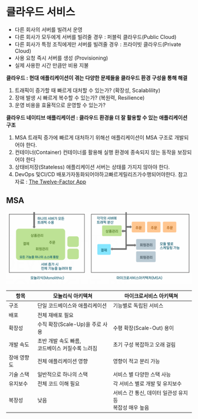 # 클라우드 서비스
- 다른 회사의 서버를 빌려서 운영
- 다른 회사가 모두에게 서버를 빌려줄 경우 : 퍼블릭 클라우드(Public Cloud)
- 다른 회사가 특정 조직에게만 서버를 빌려줄 경우 : 프라이빗 클라우드(Private Cloud)
- 사용 요청 즉시 서버를 생성 (Provisioning)
- 실제 사용한 시간 만큼만 비용 지불

**클라우드 : 현대 애플리케이션이 겪는 다양한 문제들을 클라우드 환경 구성을 통해 해결**
1. 트래픽이 증가할 때 빠르게 대처할 수 있는가? (확장성, Scalablility)
2. 장애 발생 시 빠르게 복수할 수 있는가? (복원력, Resilience)
3. 운영 비용을 효율적으로 운영할 수 있는가?

**클라우드 네이티브 애플리케이션 : 클라우드 환경을 더 잘 활용할 수 있는 애플리케이션 구조**
1. MSA 
	트래픽 증가에 빠르게 대처하기 위해선 애플리케이션이 MSA 구조로 개발되어야 한다.
2. 컨테이너(Container)
	컨테이너를 활용해 실행 환경에 종속되지 않는 동작을 보장되어야 한다
3. 상태비저장(Stateless)
	애플리케이션 서버는 상태를 가지지 않아야 한다.
4. DevOps 및CI/CD 
	배포가자동화되어야하고빠르게릴리즈가수행되어야한다.
	참고 자료 : [The Twelve-Factor App](https://12factor.net/)

## MSA
![모놀리식과 MSA](<./images/모놀리식_MSA.png>)


| 항목     | 모놀리식 아키텍쳐                       | 마이크로서비스 아키텍쳐                         |
| ------ | ------------------------------- | ------------------------------------ |
| 구조     | 단일 코드베이스와 애플리케이션                | 기능별로 독립된 서비스                         |
| 배포     | 전체 재배포 필요                       |                                      |
| 확장성    | 수직 확장(Scale-Up)을 주로 사용          | 수평 확장(Scale-Out) 용이                  |
| 개발 속도  | 초반 개발 속도 빠름, <br>코드베이스 커질수록 느려짐 | 초기 구성 복잡하고 오래 걸림                     |
| 장애 영향도 | 전체 애플리케이션 영향                    | 영향이 적고 분리 가능                         |
| 기술 스택  | 일반적으로 하나의 스택                    | 서비스 별 다양한 스택 사능                      |
| 유지보수   | 전체 코드 이해 필요                     | 각 서비스 별로 개발 및 유지보수                   |
| 복장성    | 낮음                              | 서비스 간 통신, 데이터 일관성 유지 등 <br>복잡성 매우 높음 |
